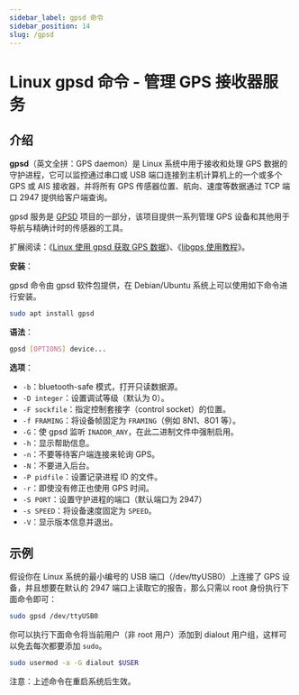 ```yaml
---
sidebar_label: gpsd 命令
sidebar_position: 14
slug: /gpsd
---
```


# Linux gpsd 命令 - 管理 GPS 接收器服务



## 介绍

**gpsd**（英文全拼：GPS daemon）是 Linux 系统中用于接收和处理 GPS 数据的守护进程，它可以监控通过串口或 USB 端口连接到主机计算机上的一个或多个 GPS 或 AIS 接收器，并将所有 GPS 传感器位置、航向、速度等数据通过 TCP 端口 2947 提供给客户端查询。

gpsd 服务是 [GPSD](https://gitlab.com/gpsd/gpsd) 项目的一部分，该项目提供一系列管理 GPS 设备和其他用于导航与精确计时的传感器的工具。

扩展阅读：《[Linux 使用 gpsd 获取 GPS 数据](/linux-note/linux-get-gps-data-using-gpsd)》、《[libgps 使用教程](/awesome-c/libgps)》。

**安装**：

gpsd 命令由 gpsd 软件包提供，在 Debian/Ubuntu 系统上可以使用如下命令进行安装。

```bash
sudo apt install gpsd
```

**语法**：

```bash
gpsd [OPTIONS] device...
```

**选项**：

- `-b`：bluetooth-safe 模式，打开只读数据源。
- `-D integer`：设置调试等级（默认为 0）。
- `-F sockfile`：指定控制套接字（control socket）的位置。
- `-f FRAMING`：将设备帧固定为 `FRAMING`（例如 8N1、8O1 等）。
- `-G`：使 gpsd 监听 `INADDR_ANY`，在此二进制文件中强制启用。
- `-h`：显示帮助信息。
- `-n`：不要等待客户端连接来轮询 GPS。
- `-N`：不要进入后台。
- `-P pidfile`：设置记录进程 ID 的文件。
- `-r`：即使没有修正也使用 GPS 时间。
- `-S PORT`：设置守护进程的端口（默认端口为 2947）
- `-s SPEED`：将设备速度固定为 `SPEED`。
- `-V`：显示版本信息并退出。



## 示例

假设你在 Linux 系统的最小编号的 USB 端口（/dev/ttyUSB0）上连接了 GPS 设备，并且想要在默认的 2947 端口上读取它的报告，那么只需以 root 身份执行下面命令即可：

```bash
sudo gpsd /dev/ttyUSB0
```

你可以执行下面命令将当前用户（非 root 用户）添加到 dialout 用户组，这样可以免去每次都要添加 `sudo`。

```bash
sudo usermod -a -G dialout $USER
```

注意：上述命令在重启系统后生效。



